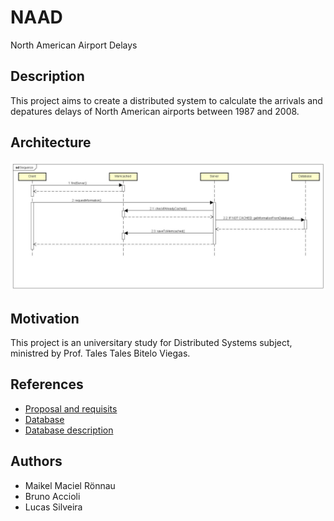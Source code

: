 # NAAD
North American Airport Delays

## Description
This project aims to create a distributed system to calculate the arrivals and depatures delays of North American airports between 1987 and 2008.

## Architecture
![alt text](architecture_sequence.jpg)

## Motivation
This project is an universitary study for Distributed Systems subject, ministred by Prof. Tales Tales Bitelo Viegas.

## References
- [Proposal and requisits](https://github.com/selatotal/SistemasDistribuidos/blob/master/Trabalhos/201701/Trabalho2.md)
- [Database](http://stat-computing.org/dataexpo/2009/the-data.html)
- [Database description](http://stat-computing.org/dataexpo/2009/supplemental-data.html)
 
## Authors
- Maikel Maciel Rönnau
- Bruno Accioli
- Lucas Silveira
